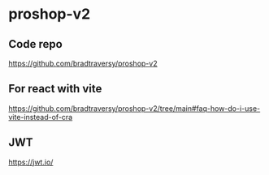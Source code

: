 # proshop-v2

## Code repo

https://github.com/bradtraversy/proshop-v2

## For react with vite

https://github.com/bradtraversy/proshop-v2/tree/main#faq-how-do-i-use-vite-instead-of-cra

## JWT

https://jwt.io/

